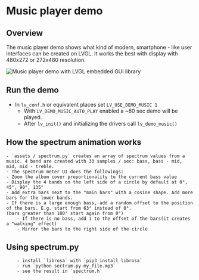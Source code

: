 # Music player demo

## Overview
The music player demo shows what kind of modern, smartphone - like user interfaces can be created on LVGL. It works the best with display with 480x272 or
272x480 resolution.


![Music player demo with LVGL embedded GUI library](screenshot1.gif)

## Run the demo
- In `lv_conf.h` or equivalent places set `LV_USE_DEMO_MUSIC 1`
	- With `LV_DEMO_MUSIC_AUTO_PLAY` enabled a ~60 sec demo will be played.
	- After `lv_init()` and initializing the drivers call `lv_demo_music()`

## How the spectrum animation works
	- `assets / spectrum.py` creates an array of spectrum values from a music. 4 band are created with 33 samples / sec: bass, bass - mid, mid, mid - treble.
	- The spectrum meter UI does the followings:
	- Zoom the album cover proportionality to the current bass value
	- Display the 4 bands on the left side of a circle by default at 0°, 45°, 90°, 135°
	- Add extra bars next to the "main bars" with a cosine shape. Add more bars for the lower bands.
	- If there is a large enough bass, add a random offset to the position of the bars. E.g. start from 63° instead of 0°.
	(bars greater than 180° start again from 0°)
		- If there is no bass, add 1 to the offset of the bars(it creates a "walking" effect)
		- Mirror the bars to the right side of the circle

## Using spectrum.py
		- install `librosa` with `pip3 install librosa`
		- run `python sectrum.py my_file.mp3`
		- see the result in `spectrum.h`
